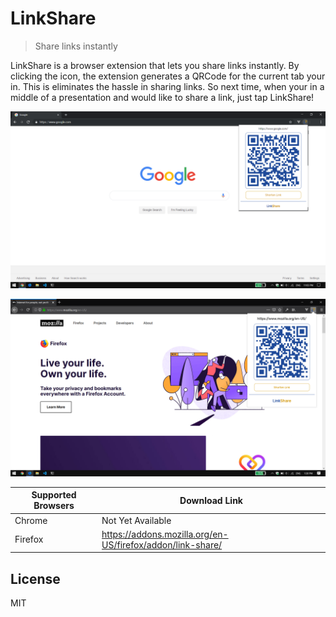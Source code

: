 # LinkShare
> Share links instantly

LinkShare is a browser extension that lets you share links instantly. By clicking the icon, the extension generates a QRCode for the current tab your in. This is eliminates the hassle in sharing links. So next time, when your in a middle of a presentation and would like to share a link, just tap LinkShare!

![LinkShare on Chrome](Screenshots/Screenshot2.png)

![LinkShare on Firefox](Screenshots/Screenshot1.png)

| Supported Browsers | Download Link |
|---|---|
| Chrome | Not Yet Available |
| Firefox | https://addons.mozilla.org/en-US/firefox/addon/link-share/ |

## License
MIT
